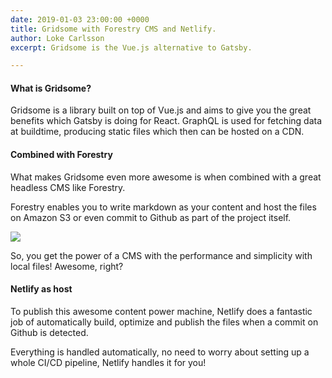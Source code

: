```yaml
---
date: 2019-01-03 23:00:00 +0000
title: Gridsome with Forestry CMS and Netlify.
author: Loke Carlsson
excerpt: Gridsome is the Vue.js alternative to Gatsby.

---
```

#### What is Gridsome?

Gridsome is a library built on top of Vue.js and aims to give you the great benefits which Gatsby is doing for React. GraphQL is used for fetching data at buildtime, producing static files which then can be hosted on a CDN.

#### Combined with Forestry

What makes Gridsome even more awesome is when combined with a great headless CMS like Forestry.

Forestry enables you to write markdown as your content and host the files on Amazon S3 or even commit to Github as part of the project itself.

![](https://i.imgur.com/9DKBVtH.png)

So, you get the power of a CMS with the performance and simplicity with local files! Awesome, right?

#### Netlify as host

To publish this awesome content power machine, Netlify does a fantastic job of automatically build, optimize and publish the files when a commit on Github is detected.

Everything is handled automatically, no need to worry about setting up a whole CI/CD pipeline, Netlify handles it for you!